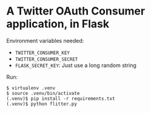 A Twitter OAuth Consumer application, in Flask
==============================================

Environment variables needed:

- `TWITTER_CONSUMER_KEY`
- `TWITTER_CONSUMER_SECRET`
- `FLASK_SECRET_KEY`: Just use a long random string

Run:

    $ virtualenv .venv
    $ source .venv/bin/activate
    (.venv)$ pip install -r requirements.txt
    (.venv)$ python flitter.py

